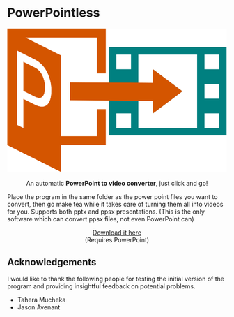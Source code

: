 # PowerPointless

<p align="center">
    <img src="logo.svg" alt="logo" class="center"/>
</p>

<p align="center">
An automatic <strong>PowerPoint to video converter</strong>, just click and go!
</p>



Place the program in the same folder as the power point files you want to convert, then go make tea while it takes care of turning them all into videos for you. Supports both pptx and ppsx presentations. (This is the only software which can convert ppsx files, not even PowerPoint can)

<p align="center">
<a href="https://github.com/goosenphil/PowerPointless/releases/">Download it here</a><br>  
(Requires PowerPoint)
</p>





## Acknowledgements

I would like to thank the following people for testing the initial version of the program and providing insightful feedback on potential problems.

- Tahera Mucheka
- Jason Avenant

